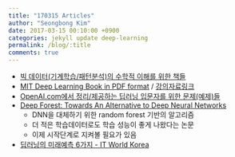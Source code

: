 ```yaml
---
title: "170315 Articles"
author: "Seongbong Kim"
date: 2017-03-15 00:10:00 +0900
categories: jekyll update deep-learning
permalink: /blog/:title
comments: true
---
```


  - [빅 데이터(기계학습/패턴분석)의 수학적 이해를 위한 책들](http://shb.skku.edu/bigs/menu3/sub01.jsp)
  - [MIT Deep Learning Book in PDF format](https://github.com/HFTrader/DeepLearningBook) / [강의자료링크](http://www.deeplearningbook.org/)
  - [OpenAI.com에서 정리/제공하는 딥러닝 입문자를 위한 문제(예제)들](https://openai.com/requests-for-research/)
  - [Deep Forest: Towards An Alternative to Deep Neural Networks](https://arxiv.org/abs/1702.08835)
    - DNN을 대체하기 위한 random forest 기반의 알고리즘
    - 더 적은 학습데이터로도 학습 성능이 좋게 나왔다는 논문
    - 이제 시작단계로 지켜볼 필요가 있음
  - [딥러닝의 미래예측 6가지 - IT World Korea](http://www.itworld.co.kr/news/103683)
